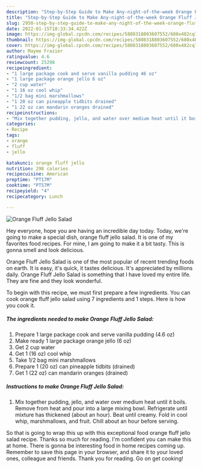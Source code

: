 ```yaml
---
description: "Step-by-Step Guide to Make Any-night-of-the-week Orange Fluff Jello Salad"
title: "Step-by-Step Guide to Make Any-night-of-the-week Orange Fluff Jello Salad"
slug: 2950-step-by-step-guide-to-make-any-night-of-the-week-orange-fluff-jello-salad
date: 2022-01-15T18:33:34.422Z
image: https://img-global.cpcdn.com/recipes/5808318803607552/680x482cq70/orange-fluff-jello-salad-recipe-main-photo.jpg
thumbnail: https://img-global.cpcdn.com/recipes/5808318803607552/680x482cq70/orange-fluff-jello-salad-recipe-main-photo.jpg
cover: https://img-global.cpcdn.com/recipes/5808318803607552/680x482cq70/orange-fluff-jello-salad-recipe-main-photo.jpg
author: Mayme Frazier
ratingvalue: 4.6
reviewcount: 25298
recipeingredient:
- "1 large package cook and serve vanilla pudding 46 oz"
- "1 large package orange jello 6 oz"
- "2 cup water"
- "1 16 oz cool whip"
- "1/2 bag mini marshmallows"
- "1 20 oz can pineapple tidbits drained"
- "1 22 oz can mandarin oranges drained"
recipeinstructions:
- "Mix together pudding, jello, and water over medium heat until it boils. Remove from heat and pour into a large mixing bowl. Refrigerate until mixture has thickened (about an hour). Beat until creamy. Fold in cool whip, marshmallows, and fruit. Chill about an hour before serving."
categories:
- Recipe
tags:
- orange
- fluff
- jello

katakunci: orange fluff jello 
nutrition: 298 calories
recipecuisine: American
preptime: "PT17M"
cooktime: "PT57M"
recipeyield: "4"
recipecategory: Lunch

---
```



![Orange Fluff Jello Salad](https://img-global.cpcdn.com/recipes/5808318803607552/680x482cq70/orange-fluff-jello-salad-recipe-main-photo.jpg)

Hey everyone, hope you are having an incredible day today. Today, we're going to make a special dish, orange fluff jello salad. It is one of my favorites food recipes. For mine, I am going to make it a bit tasty. This is gonna smell and look delicious.



Orange Fluff Jello Salad is one of the most popular of recent trending foods on earth. It is easy, it's quick, it tastes delicious. It's appreciated by millions daily. Orange Fluff Jello Salad is something that I have loved my entire life. They are fine and they look wonderful.


To begin with this recipe, we must first prepare a few ingredients. You can cook orange fluff jello salad using 7 ingredients and 1 steps. Here is how you cook it.

<!--inarticleads1-->

##### The ingredients needed to make Orange Fluff Jello Salad:

1. Prepare 1 large package cook and serve vanilla pudding (4.6 oz)
1. Make ready 1 large package orange jello (6 oz)
1. Get 2 cup water
1. Get 1 (16 oz) cool whip
1. Take 1/2 bag mini marshmallows
1. Prepare 1 (20 oz) can pineapple tidbits (drained)
1. Get 1 (22 oz) can mandarin oranges (drained)




<!--inarticleads2-->

##### Instructions to make Orange Fluff Jello Salad:

1. Mix together pudding, jello, and water over medium heat until it boils. Remove from heat and pour into a large mixing bowl. Refrigerate until mixture has thickened (about an hour). Beat until creamy. Fold in cool whip, marshmallows, and fruit. Chill about an hour before serving.




So that is going to wrap this up with this exceptional food orange fluff jello salad recipe. Thanks so much for reading. I'm confident you can make this at home. There is gonna be interesting food in home recipes coming up. Remember to save this page in your browser, and share it to your loved ones, colleague and friends. Thank you for reading. Go on get cooking!
